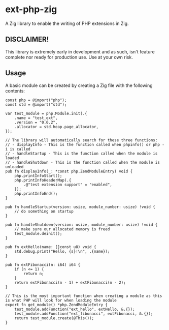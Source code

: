 # ext-php-zig

A Zig library to enable the writing of PHP extensions in Zig.

## DISCLAIMER!
This library is extremely early in development and as such, isn't feature complete nor ready for production use. Use at your own risk.

## Usage
A basic module can be created by creating a Zig file with the following contents:
```zig
const php = @import("php");
const std = @import("std");

var test_module = php.Module.init(.{
    .name = "test_ext",
    .version = "0.0.2",
    .allocator = std.heap.page_allocator,
});

// The library will automatically search for these three functions:
// - displayInfo - This is the function called when phpinfo() or php -i is called
// - handleStartup - This is the function called when the module is loaded
// - handleShutdown - This is the function called when the module is unloaded
pub fn displayInfo(_: *const php.ZendModuleEntry) void {
    php.printInfoStart();
    php.printInfoHeaderMap(.{
        .@"test extension support" = "enabled",
    });
    php.printInfoEnd();
}

pub fn handleStartup(version: usize, module_number: usize) !void {
    // do something on startup
}

pub fn handleShutdown(version: usize, module_number: usize) !void {
    // make sure our allocated memory is freed
    test_module.deinit();
}

pub fn extHello(name: []const u8) void {
    std.debug.print("Hello, {s}!\n", .{name});
}

pub fn extFibonacci(n: i64) i64 {
    if (n <= 1) {
        return n;
    }
    return extFibonacci(n - 1) + extFibonacci(n - 2);
}

// This is the most important function when creating a module as this is what PHP will look for when loading the module
export fn get_module() *php.ZendModuleEntry {
    test_module.addFunction("ext_hello", extHello, &.{});
    test_module.addFunction("ext_fibonacci", extFibonacci, &.{});
    return test_module.create(@This());
}
```